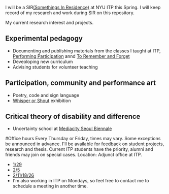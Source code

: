 I will be a SIR[(Somethings In Residence)](https://tisch.nyu.edu/itp/itp-people/faculty/somethings-in-residence-sirs/taeyoon-choi) at NYU ITP this Spring. I will keep record of my research and work during SIR on this repository. 

My current research interest and projects.  

## Experimental pedagogy  
- Documenting and publishing materials from the classes I taught at ITP, [Performing Participation](https://github.com/tchoi8/PerformingParticipation) annd [To Remember and Forget](https://github.com/tchoi8/RememberAndForget) 
- Deveoloping new curriculum 
- Advising students for volunteer teaching

## Participation, community and performance art  
- Poetry, code and sign language 
- [Whisper or Shout](http://bricartsmedia.org/events/contemporary-art/whisper-or-shout-artists-in-the-social-sphere) exhibition

## Critical theory of disability and difference      
- Uncertainty school at [Mediacity Seoul Biennale](http://mediacityseoul.kr/2016/pre/)

#Office hours 
Every Thursday or Friday, times may vary. Some exceptions be announced in advance. 
I'll be available for feedback on student projects, research and thesis.
Current ITP students have the priority, alumni and friends may join on special cases. Location: Adjunct office at ITP.     
 
- [1/29](http://doodle.com/poll/786mkwhw4qugq68d#table)
- [2/5](http://doodle.com/poll/ithm33piasc3hn46)  
- [2/11/18/26](http://doodle.com/poll/4y9tvgr77t2gbwr6)
- I'm also working in ITP on Mondays, so feel free to contact me to schedule a meeting in another time. 

